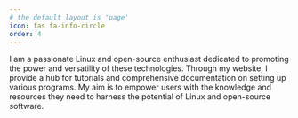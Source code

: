 ```yaml
---
# the default layout is 'page'
icon: fas fa-info-circle
order: 4
---
```


I am a passionate Linux and open-source enthusiast dedicated to promoting the power and versatility of these technologies. Through my website, I provide a hub for tutorials and comprehensive documentation on setting up various programs. My aim is to empower users with the knowledge and resources they need to harness the potential of Linux and open-source software.